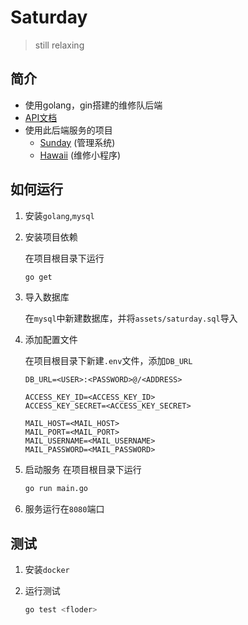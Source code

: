 # Saturday
> still relaxing

## 简介
+ 使用golang，gin搭建的维修队后端
+ [API文档](https://nbtca.github.io/Saturday/api)
+ 使用此后端服务的项目
   + [Sunday](https://github.com/nbtca/Sunday) (管理系统)
   + [Hawaii](https://github.com/nbtca/Hawaii) (维修小程序)

## 如何运行
1. 安装`golang`,`mysql`
2. 安装项目依赖

   在项目根目录下运行
   ``` sh
   go get
   ```
3. 导入数据库

   在`mysql`中新建数据库，并将`assets/saturday.sql`导入
4. 添加配置文件

   在项目根目录下新建`.env`文件，添加`DB_URL`
   ```
   DB_URL=<USER>:<PASSWORD>@/<ADDRESS>

   ACCESS_KEY_ID=<ACCESS_KEY_ID>
   ACCESS_KEY_SECRET=<ACCESS_KEY_SECRET>
  
   MAIL_HOST=<MAIL_HOST>
   MAIL_PORT=<MAIL_PORT>
   MAIL_USERNAME=<MAIL_USERNAME>
   MAIL_PASSWORD=<MAIL_PASSWORD>
   ```
5. 启动服务
   在项目根目录下运行
   ``` sh
   go run main.go
   ```
6. 服务运行在`8080`端口

## 测试
1. 安装`docker`
2. 运行测试

   ```sh
   go test <floder>
   ```
